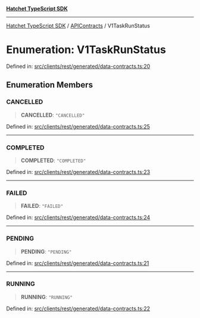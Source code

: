 [**Hatchet TypeScript SDK**](../../../../README.md)

***

[Hatchet TypeScript SDK](../../../../README.md) / [APIContracts](../README.md) / V1TaskRunStatus

# Enumeration: V1TaskRunStatus

Defined in: [src/clients/rest/generated/data-contracts.ts:20](https://github.com/hatchet-dev/hatchet/blob/0288a24f2e9f14787135b399bd47182f4d1260d9/sdks/typescript/src/clients/rest/generated/data-contracts.ts#L20)

## Enumeration Members

### CANCELLED

> **CANCELLED**: `"CANCELLED"`

Defined in: [src/clients/rest/generated/data-contracts.ts:25](https://github.com/hatchet-dev/hatchet/blob/0288a24f2e9f14787135b399bd47182f4d1260d9/sdks/typescript/src/clients/rest/generated/data-contracts.ts#L25)

***

### COMPLETED

> **COMPLETED**: `"COMPLETED"`

Defined in: [src/clients/rest/generated/data-contracts.ts:23](https://github.com/hatchet-dev/hatchet/blob/0288a24f2e9f14787135b399bd47182f4d1260d9/sdks/typescript/src/clients/rest/generated/data-contracts.ts#L23)

***

### FAILED

> **FAILED**: `"FAILED"`

Defined in: [src/clients/rest/generated/data-contracts.ts:24](https://github.com/hatchet-dev/hatchet/blob/0288a24f2e9f14787135b399bd47182f4d1260d9/sdks/typescript/src/clients/rest/generated/data-contracts.ts#L24)

***

### PENDING

> **PENDING**: `"PENDING"`

Defined in: [src/clients/rest/generated/data-contracts.ts:21](https://github.com/hatchet-dev/hatchet/blob/0288a24f2e9f14787135b399bd47182f4d1260d9/sdks/typescript/src/clients/rest/generated/data-contracts.ts#L21)

***

### RUNNING

> **RUNNING**: `"RUNNING"`

Defined in: [src/clients/rest/generated/data-contracts.ts:22](https://github.com/hatchet-dev/hatchet/blob/0288a24f2e9f14787135b399bd47182f4d1260d9/sdks/typescript/src/clients/rest/generated/data-contracts.ts#L22)
